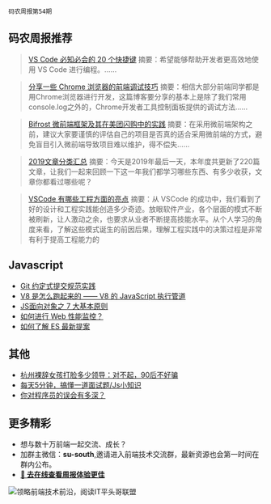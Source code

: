 `码农周报第54期`

码农周报推荐
-------

> [VS Code 必知必会的 20 个快捷键](https://mp.weixin.qq.com/s/k7bSxVKS_cVJg8bj0eKBwA)
> 摘要：希望能够帮助开发者更高效地使用 VS Code 进行编程。……

> [分享一些 Chrome 浏览器的前端调试技巧](https://www.javascriptc.com/2633.html)
> 摘要：相信大部分前端同学都是用Chrome浏览器进行开发，这篇博客要分享的基本上是除了我们常用console.log之外的，Chrome开发者工具控制面板提供的调试方法……

> [Bifrost 微前端框架及其在美团闪购中的实践](https://tech.meituan.com/2019/12/26/meituan-bifrost.html)
> 摘要：在采用微前端架构之前，建议大家要谨慎的评估自己的项目是否真的适合采用微前端的方式，避免盲目引入微前端导致项目难以维护，得不偿失……

> [2019文章分类汇总](https://mp.weixin.qq.com/s/6m7pA5Gtq8zUPvJQ43ilFg)
> 摘要：今天是2019年最后一天，本年度共更新了220篇文章，让我们一起来回顾一下这一年我们都学习哪些东西、有多少收获，文章你都看过哪些呢？

> [VSCode 有哪些工程方面的亮点](https://zhuanlan.zhihu.com/p/35303567)
> 摘要：从 VSCode 的成功中，我们看到了好的设计和工程实践能创造多少奇迹。放眼软件产业，各个层面的模式不断被刷新，让人激动之余，也要求从业者不断提高技能水平。从个人学习的角度来看，了解这些模式诞生的前因后果，理解工程实践中的决策过程是非常有利于提高工程能力的


Javascript
-------

+ [Git 约定式提交规范实践](https://www.javascriptc.com/2971.html)
+ [V8 是怎么跑起来的 —— V8 的 JavaScript 执行管道](https://www.javascriptc.com/3095.html)
+ [JS面向对象之 7 大基本原则](https://mp.weixin.qq.com/s/9k4lO8jowjLLEK6lP3VnMQ)
+ [如何进行 Web 性能监控？](http://www.alloyteam.com/2020/01/14184/)
+ [如何了解 ES 最新提案](https://juejin.im/post/5e021e306fb9a01643224a91)

其他
-------
+ [杭州裸辞女孩打脸多少领导：对不起，90后不好骗](https://mp.weixin.qq.com/s/phHrg4ymR2t89HOQwy_-9g7)
+ [每天5分钟，搞懂一道面试题/Js小知识](https://www.javascriptc.com/interview-tips/)
+ [你对程序员的误会有多深？](https://mp.weixin.qq.com/s/gDdOm9bMO5A34CDNWTvRPA)




更多精彩
-------
+ 想与数十万前端一起交流、成长？
+ 加群主微信：**su-south**,邀请进入前端技术交流群，最新资源也会第一时间在群内公布。
+ **[:lollipop: 去在线查看周报体验更佳](https://www.javascriptc.com/category/javascript-weekly)**

![领略前端技术前沿，阅读IT平头哥联盟](https://user-images.githubusercontent.com/18324563/70633966-608b2980-1c6c-11ea-8123-34f1fd13484e.png)




